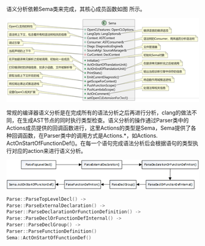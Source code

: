 语义分析依赖Sema类来完成，其核心成员函数如图 所示。

![img](语义分析.assets/clip_image002.png)



常规的编译器语义分析是在完成所有的语法分析之后再进行分析，clang的做法不同，在生成AST节点的同时执行类型检查。语义分析的操作通过Parser类中的Actions成员提供的回调函数进行，这里Actions的类型是Sema，Sema提供了各种回调函数，在Parser类中的调用方式是Actions.*，如Actions. ActOnStartOfFunctionDef()。在每一个语句完成语法分析后会根据语句的类型执行对应的action来进行语义分析。

![img](语义分析.assets/clip_image004.png)





```c++
Parse::ParseTopLevelDecl() ->
Parse::ParseExternalDeclaration() ->
Parser::ParseDeclarationOrFunctionDefinition() ->
Parse::ParseDeclOrFunctionDefInternal() ->
Parser::ParseDeclGroup() ->
Parser::ParseFunctionDefinition()
Sema::ActOnStartOfFunctionDef()
```

